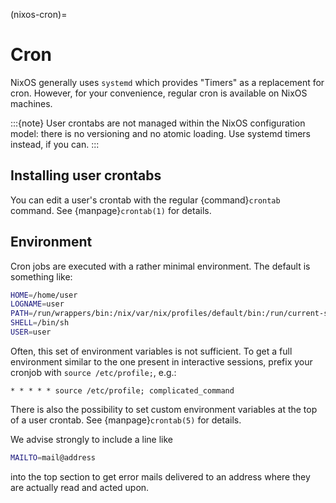 (nixos-cron)=

# Cron

NixOS generally uses `systemd` which provides "Timers" as a replacement for
cron. However, for your convenience, regular cron is available on NixOS
machines.

:::{note}
User crontabs are not managed within the NixOS
configuration model: there is no versioning and no atomic loading.
Use systemd timers instead, if you can.
:::

## Installing user crontabs

You can edit a user's crontab with the regular {command}`crontab` command. See
{manpage}`crontab(1)` for details.

## Environment

Cron jobs are executed with a rather minimal environment. The default is
something like:

```sh
HOME=/home/user
LOGNAME=user
PATH=/run/wrappers/bin:/nix/var/nix/profiles/default/bin:/run/current-system/sw/bin:/usr/bin:/bin
SHELL=/bin/sh
USER=user
```

Often, this set of environment variables is not sufficient. To get a full
environment similar to the one present in interactive sessions, prefix your
cronjob with `source /etc/profile;`, e.g.:

```
* * * * * source /etc/profile; complicated_command
```

There is also the possibility to set custom environment variables at the top of
a user crontab. See {manpage}`crontab(5)` for details.

We advise strongly to include a line like

```sh
MAILTO=mail@address
```

into the top section to get error mails delivered to an address where they are
actually read and acted upon.
